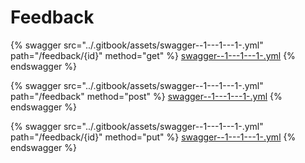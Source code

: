 # Feedback

{% swagger src="../.gitbook/assets/swagger--1---1---1-.yml" path="/feedback/{id}" method="get" %}
[swagger--1---1---1-.yml](<../.gitbook/assets/swagger--1---1---1-.yml>)
{% endswagger %}

{% swagger src="../.gitbook/assets/swagger--1---1---1-.yml" path="/feedback" method="post" %}
[swagger--1---1---1-.yml](<../.gitbook/assets/swagger--1---1---1-.yml>)
{% endswagger %}

{% swagger src="../.gitbook/assets/swagger--1---1---1-.yml" path="/feedback/{id}" method="put" %}
[swagger--1---1---1-.yml](<../.gitbook/assets/swagger--1---1---1-.yml>)
{% endswagger %}
